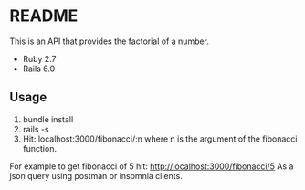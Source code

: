 # README
This is an API that provides the factorial of a number.
* Ruby 2.7
* Rails 6.0
## Usage
1. bundle install
2. rails -s
3. Hit: localhost:3000/fibonacci/:n
where n is the argument of the fibonacci function.

For example to get fibonacci of 5 hit:
[http://localhost:3000/fibonacci/5](http://localhost:3000/fibonacci/5)
As a json query using postman or insomnia clients.
